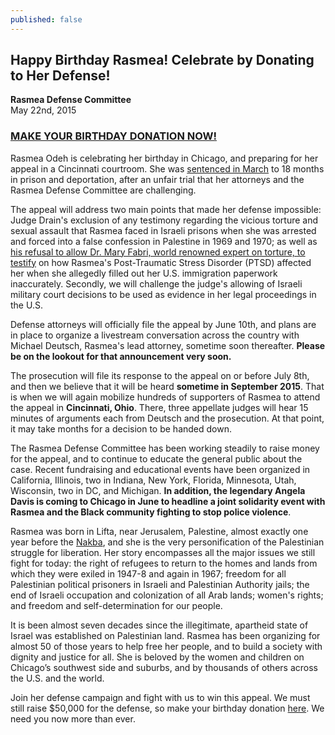 ```yaml
---
published: false
---
```


## Happy Birthday Rasmea! Celebrate by Donating to Her Defense!

**Rasmea Defense Committee**
<br>May 22nd, 2015

### [MAKE YOUR BIRTHDAY DONATION NOW!](http://justice4rasmea.org/donate/)

Rasmea Odeh is celebrating her birthday in Chicago, and preparing for her appeal in a Cincinnati courtroom. She was [sentenced in March](http://uspcn.org/2015/03/12/rasmea-sentenced-to-18-months-but-is-coming-home/) to 18 months in prison and deportation, after an unfair trial that her attorneys and the Rasmea Defense Committee are challenging.

The appeal will address two main points that made her defense impossible: Judge Drain's exclusion of any testimony regarding the vicious torture and sexual assault that Rasmea faced in Israeli prisons when she was arrested and forced into a false confession in Palestine in 1969 and 1970; as well as [his refusal to allow Dr. Mary Fabri, world renowned expert on torture, to testify](http://uspcn.org/2014/11/10/without-a-full-and-fair-trial-rasmea-found-guilty/) on how Rasmea's Post-Traumatic Stress Disorder (PTSD) affected her when she allegedly filled out her U.S. immigration paperwork inaccurately. Secondly, we will challenge the judge's allowing of Israeli military court decisions to be used as evidence in her legal proceedings in the U.S.

Defense attorneys will officially file the appeal by June 10th, and plans are in place to organize a livestream conversation across the country with Michael Deutsch, Rasmea's lead attorney, sometime soon thereafter. **Please be on the lookout for that announcement very soon.**

The prosecution will file its response to the appeal on or before July 8th, and then we believe that it will be heard **sometime in September 2015**. That is when we will again mobilize hundreds of supporters of Rasmea to attend the appeal in **Cincinnati, Ohio**. There, three appellate judges will hear 15 minutes of arguments each from Deutsch and the prosecution. At that point, it may take months for a decision to be handed down.

The Rasmea Defense Committee has been working steadily to raise money for the appeal, and to continue to educate the general public about the case. Recent fundraising and educational events have been organized in California, Illinois, two in Indiana, New York, Florida, Minnesota, Utah, Wisconsin, two in DC, and Michigan. **In addition, the legendary Angela Davis is coming to Chicago in June to headline a joint solidarity event with Rasmea and the Black community fighting to stop police violence**.

Rasmea was born in Lifta, near Jerusalem, Palestine, almost exactly one year before the [Nakba](http://uspcn.org/2015/05/15/12137/), and she is the very personification of the Palestinian struggle for liberation. Her story encompasses all the major issues we still fight for today: the right of refugees to return to the homes and lands from which they were exiled in 1947-8 and again in 1967; freedom for all Palestinian political prisoners in Israeli and Palestinian Authority jails; the end of Israeli occupation and colonization of all Arab lands; women's rights; and freedom and self-determination for our people.

It is been almost seven decades since the illegitimate, apartheid state of Israel was established on Palestinian land. Rasmea has been organizing for almost 50 of those years to help free her people, and to build a society with dignity and justice for all.  She is beloved by the women and children on Chicago’s southwest side and suburbs, and by thousands of others across the U.S. and the world.

Join her defense campaign and fight with us to win this appeal. We must still raise $50,000 for the defense, so make your birthday donation [here](http://justice4rasmea.org/donate/). We need you now more than ever.